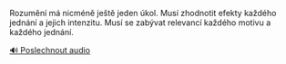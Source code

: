 
Rozumění má nicméně ještě jeden úkol. Musí zhodnotit efekty každého jednání a jejich intenzitu. Musí se zabývat relevancí každého motivu a každého jednání.

[🔊 Poslechnout audio](/data/7-paragraphs/audio/chapter_19/para_010-Rozumn-m-nicmn-jet-jeden-kol-Mus-zhodnot.mp3)
